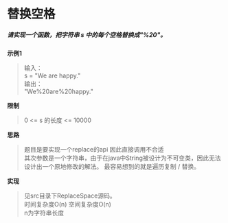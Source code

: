 # 替换空格

##### 请实现一个函数，把字符串 s 中的每个空格替换成"%20"。

**示例1**
> 输入：   
> s = "We are happy."   
> 输出：   
> "We%20are%20happy."   

**限制**
> 0 <= s 的长度 <= 10000   

**思路**
> 题目是要实现一个replace的api 因此直接调用不合适   
> 其次参数是一个字符串，由于在java中String被设计为不可变类，因此无法设计出一个原地修改的解法。
> 最容易想到的就是遍历复制 / 替换。

**实现**
> 见src目录下ReplaceSpace源码。   
> 时间复杂度O(n)  空间复杂度O(n)   
> n为字符串长度